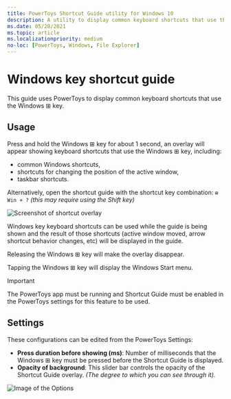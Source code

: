 ```yaml
---
title: PowerToys Shortcut Guide utility for Windows 10
description: A utility to display common keyboard shortcuts that use the Windows ⊞ key
ms.date: 05/28/2021
ms.topic: article
ms.localizationpriority: medium
no-loc: [PowerToys, Windows, File Explorer]
---
```


# Windows key shortcut guide

This guide uses PowerToys to display common keyboard shortcuts that use the Windows ⊞ key.

## Usage

Press and hold the Windows ⊞ key for about 1 second, an overlay will appear showing keyboard shortcuts that use the Windows ⊞ key, including:

- common Windows shortcuts,
- shortcuts for changing the position of the active window,
- taskbar shortcuts.

Alternatively, open the shortcut guide with the shortcut key combination: `⊞ Win + ?` *(this may require using the Shift key)*

![Screenshot of shortcut overlay](../images/pt-shortcut-guide-large.png)

Windows key keyboard shortcuts can be used while the guide is being shown and the result of those shortcuts (active window moved, arrow shortcut behavior changes, etc) will be displayed in the guide.

Releasing the Windows ⊞ key will make the overlay disappear.

Tapping the Windows ⊞ key will display the Windows Start menu.

> [!IMPORTANT]
> The PowerToys app must be running and Shortcut Guide must be enabled in the PowerToys settings for this feature to be used.

## Settings

These configurations can be edited from the PowerToys Settings:

- **Press duration before showing (ms)**: Number of milliseconds that the Windows ⊞ key must be pressed before the Shortcut Guide is displayed.
- **Opacity of background**: This slider bar controls the opacity of the Shortcut Guide overlay. *(The degree to which you can see through it).*

![Image of the Options](../images/pt-shortcut-guide-settings.png)
